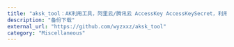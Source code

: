 ```yaml
---
title: "aksk_tool：AK利用工具，阿里云/腾讯云 AccessKey AccessKeySecret，利用AK获取资源信息和操作资源，ECS/CVM操作，OSS/COS管理，RDS管理，域名管理，添加RAM账号等"
description: "备份下载"
external_url: "https://github.com/wyzxxz/aksk_tool"
category: "Miscellaneous"
---
```

